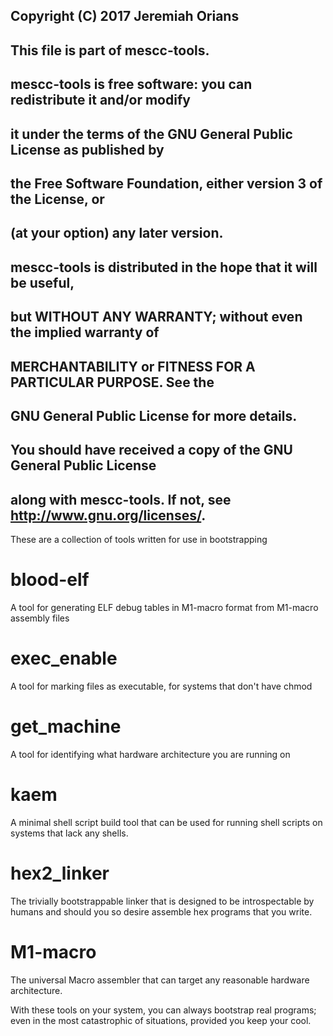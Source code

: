 ## Copyright (C) 2017 Jeremiah Orians
## This file is part of mescc-tools.
##
## mescc-tools is free software: you can redistribute it and/or modify
## it under the terms of the GNU General Public License as published by
## the Free Software Foundation, either version 3 of the License, or
## (at your option) any later version.
##
## mescc-tools is distributed in the hope that it will be useful,
## but WITHOUT ANY WARRANTY; without even the implied warranty of
## MERCHANTABILITY or FITNESS FOR A PARTICULAR PURPOSE.  See the
## GNU General Public License for more details.
##
## You should have received a copy of the GNU General Public License
## along with mescc-tools.  If not, see <http://www.gnu.org/licenses/>.

These are a collection of tools written for use in bootstrapping

# blood-elf
A tool for generating ELF debug tables in M1-macro format from M1-macro assembly files

# exec_enable
A tool for marking files as executable, for systems that don't have chmod

# get_machine
A tool for identifying what hardware architecture you are running on

# kaem
A minimal shell script build tool that can be used for running shell scripts on
systems that lack any shells.

# hex2_linker
The trivially bootstrappable linker that is designed to be introspectable by
humans and should you so desire assemble hex programs that you write.

# M1-macro
The universal Macro assembler that can target any reasonable hardware architecture.


With these tools on your system, you can always bootstrap real programs; even in
the most catastrophic of situations, provided you keep your cool.
